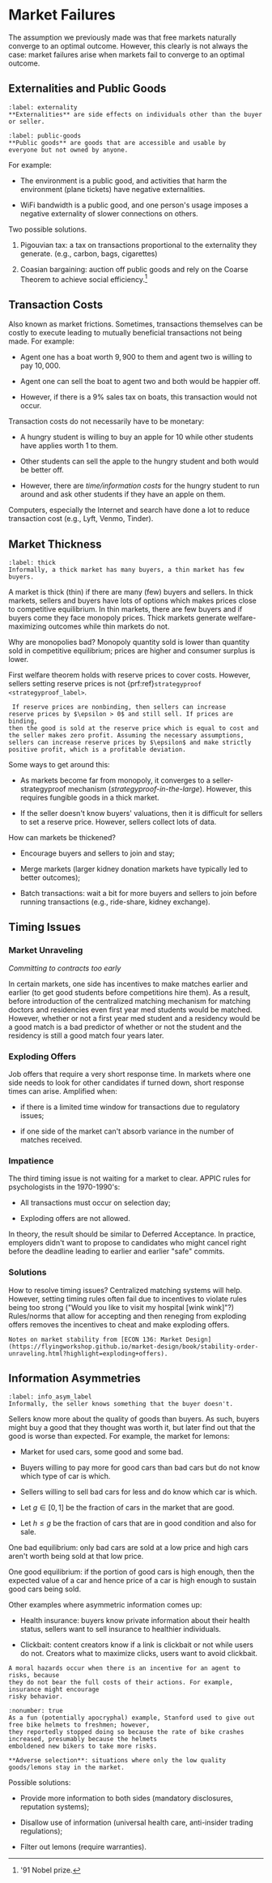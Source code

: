 # Market Failures

The assumption we previously made was that free markets naturally
converge to an optimal outcome. However, this clearly is not always the
case: market failures arise when markets fail to converge to an optimal
outcome.

## Externalities and Public Goods

```{prf:definition}
:label: externality
**Externalities** are side effects on individuals other than the buyer
or seller.
```

```{prf:definition}
:label: public-goods
**Public goods** are goods that are accessible and usable by
everyone but not owned by anyone.
```

For example:

-   The environment is a public good, and activities that harm the
    environment (plane tickets) have negative externalities.

-   WiFi bandwidth is a public good, and one person's usage imposes a
    negative externality of slower connections on others.

Two possible solutions.

1.  Pigouvian tax: a tax on transactions proportional to the externality
    they generate. (e.g., carbon, bags, cigarettes)

2.  Coasian bargaining: auction off public goods and rely on the Coarse
    Theorem to achieve social efficiency.[^1]

[^1]: '91 Nobel prize.

## Transaction Costs

Also known as market frictions. Sometimes, transactions themselves can
be costly to execute leading to mutually beneficial transactions not
being made. For example:

-   Agent one has a boat worth $9,900$ to them and agent two is willing
    to pay $10,000$.

-   Agent one can sell the boat to agent two and both would be happier
    off.

-   However, if there is a $9\%$ sales tax on boats, this transaction
    would not occur.

Transaction costs do not necessarily have to be monetary:

-   A hungry student is willing to buy an apple for $10$ while other
    students have applies worth $1$ to them.

-   Other students can sell the apple to the hungry student and both
    would be better off.

-   However, there are *time/information costs* for the hungry student to
    run around and ask other students if they have an apple on them.

Computers, especially the Internet and search have done a lot to reduce transaction cost (e.g., Lyft, Venmo, Tinder). 

## Market Thickness

```{prf:definition}
:label: thick
Informally, a thick market has many buyers, a thin market has few buyers. 
```

A market is thick (thin) if there are many (few) buyers and sellers.
In thick markets, sellers and buyers have lots of options which makes
prices close to competitive equilibrium. In thin markets, there are few
buyers and if buyers come they face monopoly prices. Thick markets
generate welfare-maximizing outcomes while thin markets do not.

Why are monopolies bad? Monopoly quantity sold is lower than quantity
sold in competitive equilibrium; prices are higher and consumer surplus
is lower.

First welfare theorem holds with reserve prices to cover costs. However,
sellers setting reserve prices is not {prf:ref}`strategyproof <strategyproof_label>`.

```{prf:proof}
 If reserve prices are nonbinding, then sellers can increase
reserve prices by $\epsilon > 0$ and still sell. If prices are binding,
then the good is sold at the reserve price which is equal to cost and
the seller makes zero profit. Assuming the necessary assumptions,
sellers can increase reserve prices by $\epsilon$ and make strictly
positive profit, which is a profitable deviation. 
```

Some ways to get around this:

-   As markets become far from monopoly, it converges to a
    seller-strategyproof mechanism (*strategyproof-in-the-large*).
    However, this requires fungible goods in a thick market.

-   If the seller doesn't know buyers' valuations, then it is difficult
    for sellers to set a reserve price. However, sellers collect lots of
    data.

How can markets be thickened?

-   Encourage buyers and sellers to join and stay;

-   Merge markets (larger kidney donation markets have typically led to
    better outcomes);

-   Batch transactions: wait a bit for more buyers and sellers to join
    before running transactions (e.g., ride-share, kidney exchange).

## Timing Issues

### Market Unraveling 

*Committing to contracts too early*

In certain markets, one side has incentives to
make matches earlier and earlier (to get good students before
competitions hire them). As a result, before introduction of the
centralized matching mechanism for matching doctors and residencies even
first year med students would be matched. However, whether or not a
first year med student and a residency would be a good match is a bad
predictor of whether or not the student and the residency is still a
good match four years later.

### Exploding Offers
Job offers that require a very short response
time. In markets where one side needs to look for other candidates if
turned down, short response times can arise. Amplified when:

-   if there is a limited time window for transactions due to regulatory
    issues;

-   if one side of the market can't absorb variance in the number of
    matches received.

### Impatience

The third timing issue is not waiting for a market to clear. APPIC rules for psychologists in
the 1970-1990's:

-   All transactions must occur on selection day;

-   Exploding offers are not allowed.

In theory, the result should be similar to Deferred Acceptance. In
practice, employers didn't want to propose to candidates who might
cancel right before the deadline leading to earlier and earlier "safe"
commits.

### Solutions 

How to resolve timing issues? Centralized matching systems will help.
However, setting timing rules often fail due to incentives to violate
rules being too strong ("Would you like to visit my hospital \[wink
wink\]"?) Rules/norms that allow for accepting and then reneging from
exploding offers removes the incentives to cheat and make exploding
offers.

```{seealso}
Notes on market stability from [ECON 136: Market Design](https://flyingworkshop.github.io/market-design/book/stability-order-unraveling.html?highlight=exploding+offers).
```

## Information Asymmetries

```{prf:definition} Information Asymmetry
:label: info_asym_label
Informally, the seller knows something that the buyer doesn't.
```

Sellers know more about the quality of goods than buyers. As such,
buyers might buy a good that they thought was worth it, but later find
out that the good is worse than expected. For example, the market for
lemons:

-   Market for used cars, some good and some bad.

-   Buyers willing to pay more for good cars than bad cars but do not
    know which type of car is which.

-   Sellers willing to sell bad cars for less and do know which car is
    which.

-   Let $g \in [0,1]$ be the fraction of cars in the market that are
    good.

-   Let $h \leq g$ be the fraction of cars that are in good condition
    and also for sale.

One bad equilibrium: only bad cars are sold at a low price and high cars
aren't worth being sold at that low price.

One good equilibrium: if the portion of good cars is high enough, then
the expected value of a car and hence price of a car is high enough to
sustain good cars being sold.

Other examples where asymmetric information comes up:

-   Health insurance: buyers know private information about their health
    status, sellers want to sell insurance to healthier individuals.

-   Clickbait: content creators know if a link is clickbait or not while
    users do not. Creators what to maximize clicks, users want to avoid
    clickbait.

```{prf:definition} Moral Hazard
A moral hazards occur when there is an incentive for an agent to risks, because
they do not bear the full costs of their actions. For example, insurance might encourage
risky behavior.
``` 

```{prf:example}
:nonumber: true
As a fun (potentially apocryphal) example, Stanford used to give out free bike helmets to freshmen; however,
they reportedly stopped doing so because the rate of bike crashes increased, presumably because the helmets
emboldened new bikers to take more risks.
```

```{prf:definition} Adverse Selection
**Adverse selection**: situations where only the low quality
goods/lemons stay in the market.
```

Possible solutions:

-   Provide more information to both sides (mandatory disclosures,
    reputation systems);

-   Disallow use of information (universal health care, anti-insider
    trading regulations);

-   Filter out lemons (require warranties).